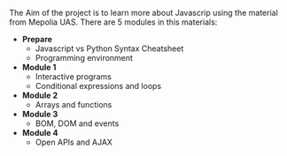 The Aim of the project is to learn more about Javascrip using the material from Mepolia UAS.
There are 5 modules in this materials:
- **Prepare**
  - Javascript vs Python Syntax Cheatsheet
  - Programming environment
- **Module 1**
  - Interactive programs
  - Conditional expressions and loops
- **Module 2**
  - Arrays and functions
- **Module 3**
  - BOM, DOM and events
- **Module 4**
  - Open APIs and AJAX
